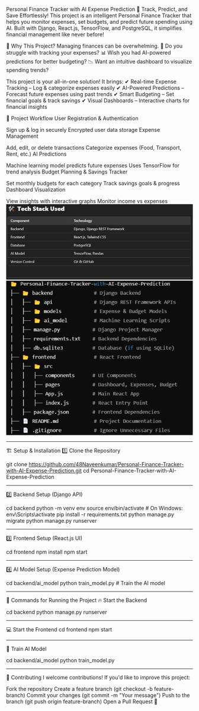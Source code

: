 Personal Finance Tracker with AI Expense Prediction
🚀 Track, Predict, and Save Effortlessly!
This project is an intelligent Personal Finance Tracker that helps you monitor expenses, set budgets, and predict future spending using AI. Built with Django, React.js, TensorFlow, and PostgreSQL, it simplifies financial management like never before!

🌟 Why This Project?
Managing finances can be overwhelming.
💸 Do you struggle with tracking your expenses?
📊 Wish you had AI-powered predictions for better budgeting?
📉 Want an intuitive dashboard to visualize spending trends?

This project is your all-in-one solution! It brings:
✔ Real-time Expense Tracking – Log & categorize expenses easily
✔ AI-Powered Predictions – Forecast future expenses using past trends
✔ Smart Budgeting – Set financial goals & track savings
✔ Visual Dashboards – Interactive charts for financial insights

📌 Project Workflow
User Registration & Authentication

Sign up & log in securely
Encrypted user data storage
Expense Management

Add, edit, or delete transactions
Categorize expenses (Food, Transport, Rent, etc.)
AI Predictions

Machine learning model predicts future expenses
Uses TensorFlow for trend analysis
Budget Planning & Savings Tracker

Set monthly budgets for each category
Track savings goals & progress
Dashboard Visualization

View insights with interactive graphs
Monitor income vs expenses
![Screenshot 1](images/screenshot1.png)  
![Screenshot 2](images/screenshot2.png)

*********************************************************************************************************************************************

🏗 Setup & Installation
1️⃣ Clone the Repository
  
  git clone https://github.com/48Naveenkumar/Personal-Finance-Tracker-with-AI-Expense-Prediction.git
  cd Personal-Finance-Tracker-with-AI-Expense-Prediction

*********************************************************************************************************************************************

2️⃣ Backend Setup (Django API)

  cd backend
  python -m venv env
  source env/bin/activate  # On Windows: env\Scripts\activate
  pip install -r requirements.txt
  python manage.py migrate
  python manage.py runserver

*********************************************************************************************************************************************

3️⃣ Frontend Setup (React.js UI)

  cd frontend
  npm install
  npm start

*********************************************************************************************************************************************

4️⃣ AI Model Setup (Expense Prediction Model)

  cd backend/ai_model
  python train_model.py  # Train the AI model

*********************************************************************************************************************************************

🚀 Commands for Running the Project
🔥 Start the Backend

 cd backend
 python manage.py runserver

*********************************************************************************************************************************************

💻 Start the Frontend
cd frontend
npm start

*********************************************************************************************************************************************

🤖 Train AI Model

cd backend/ai_model
python train_model.py

*********************************************************************************************************************************************

🤝 Contributing
I welcome contributions! If you'd like to improve this project:

Fork the repository
Create a feature branch (git checkout -b feature-branch)
Commit your changes (git commit -m "Your message")
Push to the branch (git push origin feature-branch)
Open a Pull Request 🎉
